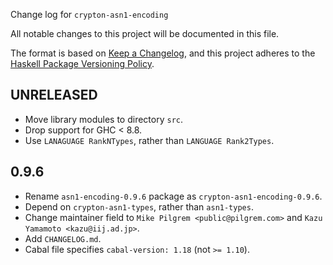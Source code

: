 Change log for `crypton-asn1-encoding`

All notable changes to this project will be documented in this file.

The format is based on [Keep a Changelog](https://keepachangelog.com/en/1.0.0/),
and this project adheres to the
[Haskell Package Versioning Policy](https://pvp.haskell.org/).

## UNRELEASED

* Move library modules to directory `src`.
* Drop support for GHC < 8.8.
* Use `LANAGUAGE RankNTypes`, rather than `LANGUAGE Rank2Types`.

## 0.9.6

* Rename `asn1-encoding-0.9.6` package as `crypton-asn1-encoding-0.9.6`.
* Depend on `crypton-asn1-types`, rather than `asn1-types`.
* Change maintainer field to `Mike Pilgrem <public@pilgrem.com>` and
  `Kazu Yamamoto <kazu@iij.ad.jp>`.
* Add `CHANGELOG.md`.
* Cabal file specifies `cabal-version: 1.18` (not `>= 1.10`).
